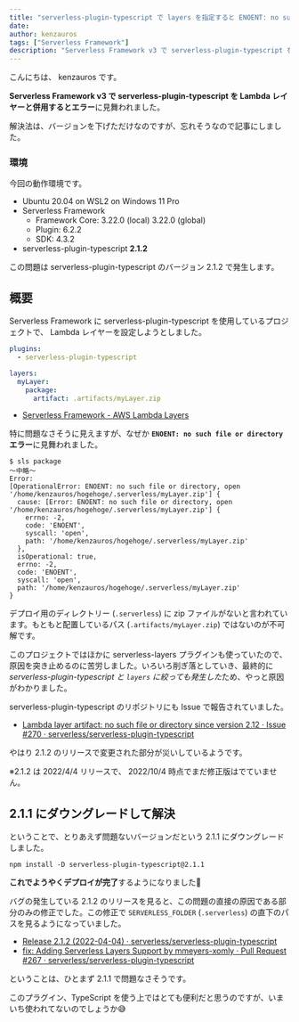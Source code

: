 ```yaml
---
title: "serverless-plugin-typescript で layers を指定すると ENOENT: no such file or directory になる"
date: 
author: kenzauros
tags: ["Serverless Framework"]
description: "Serverless Framework v3 で serverless-plugin-typescript を Lambda レイヤーと併用してみたら ENOENT: no such file or directory エラーに見舞われましたので、仕方なくバージョンを下げて対応しました"
---
```


こんにちは、 kenzauros です。

**Serverless Framework v3 で serverless-plugin-typescript を Lambda レイヤーと併用するとエラー**に見舞われました。

解決法は、バージョンを下げただけなのですが、忘れそうなので記事にしました。

### 環境

今回の動作環境です。

- Ubuntu 20.04 on WSL2 on Windows 11 Pro
- Serverless Framework
    - Framework Core: 3.22.0 (local) 3.22.0 (global)
    - Plugin: 6.2.2
    - SDK: 4.3.2
- serverless-plugin-typescript **2.1.2**

この問題は serverless-plugin-typescript のバージョン 2.1.2 で発生します。


## 概要

Serverless Framework に serverless-plugin-typescript を使用しているプロジェクトで、 Lambda レイヤーを設定しようとしました。

```yml:title=serveless.yml
plugins:
  - serverless-plugin-typescript

layers:
  myLayer:
    package:
      artifact: .artifacts/myLayer.zip
```

- [Serverless Framework - AWS Lambda Layers](https://www.serverless.com/framework/docs/providers/aws/guide/layers)

特に問題なさそうに見えますが、なぜか **`ENOENT: no such file or directory` エラー**に見舞われました。

```:title=bash
$ sls package
～中略～
Error:
[OperationalError: ENOENT: no such file or directory, open '/home/kenzauros/hogehoge/.serverless/myLayer.zip'] {
  cause: [Error: ENOENT: no such file or directory, open '/home/kenzauros/hogehoge/.serverless/myLayer.zip'] {
    errno: -2,
    code: 'ENOENT',
    syscall: 'open',
    path: '/home/kenzauros/hogehoge/.serverless/myLayer.zip'
  },
  isOperational: true,
  errno: -2,
  code: 'ENOENT',
  syscall: 'open',
  path: '/home/kenzauros/hogehoge/.serverless/myLayer.zip'
}
```

デプロイ用のディレクトリー (`.serverless`) に zip ファイルがないと言われています。もともと配置しているパス (`.artifacts/myLayer.zip`) ではないのが不可解です。

このプロジェクトではほかに serverless-layers プラグインも使っていたので、原因を突き止めるのに苦労しました。いろいろ削ぎ落としていき、最終的に *serverless-plugin-typescript と `layers` に絞っても発生した*ため、やっと原因がわかりました。

serverless-plugin-typescript のリポジトリにも Issue で報告されていました。

- [Lambda layer artifact: no such file or directory since version 2.12 · Issue #270 · serverless/serverless-plugin-typescript](https://github.com/serverless/serverless-plugin-typescript/issues/270)

やはり 2.1.2 のリリースで変更された部分が災いしているようです。

※2.1.2 は 2022/4/4 リリースで、 2022/10/4 時点でまだ修正版はでていません。


## 2.1.1 にダウングレードして解決

ということで、とりあえず問題ないバージョンだという 2.1.1 にダウングレードしました。

```:title=bash
npm install -D serverless-plugin-typescript@2.1.1
```

**これでようやくデプロイが完了**するようになりました🚀

バグの発生している 2.1.2 のリリースを見ると、この問題の直接の原因である部分のみの修正でした。この修正で `SERVERLESS_FOLDER` (`.serverless`) の直下のパスを見るようになっていました。

- [Release 2.1.2 (2022-04-04) · serverless/serverless-plugin-typescript](https://github.com/serverless/serverless-plugin-typescript/releases/tag/v2.1.2)
- [fix: Adding Serverless Layers Support by mmeyers-xomly · Pull Request #267 · serverless/serverless-plugin-typescript](https://github.com/serverless/serverless-plugin-typescript/pull/267/files)

ということは、ひとまず 2.1.1 で問題なさそうです。

このプラグイン、TypeScript を使う上ではとても便利だと思うのですが、いまいち使われてないのでしょうか😅
